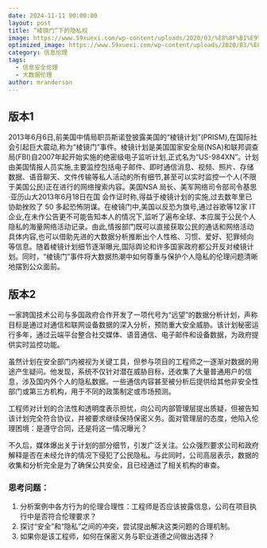 ```yaml
---
date: 2024-11-11 00:00:00
layout: post
title: “棱镜门”下的隐私权
image: https://www.59xuexi.com/wp-content/uploads/2020/03/%E8%8F%B1%E9%95%9C%E9%97%A8.jpeg
optimized_image: https://www.59xuexi.com/wp-content/uploads/2020/03/%E8%8F%B1%E9%95%9C%E9%97%A8.jpeg
category: 信息伦理
tags:
  - 信息安全伦理
  - 大数据伦理
author: mranderson
---
```



## 版本1

2013年6月6日,前美国中情局职员斯诺登披露美国的“棱镜计划”(PRISM),在国际社会引起巨大震动,称为“棱镜门”事件。棱镜计划是美国国家安全局(NSA)和联邦调查局(FBI)自2007年起开始实施的绝密级电子监听计划,正式名为“US-984XN”。计划由美国情报人员实施,主要监控包括电子邮件、即时通信消息、视频、照片、存储数据、语音聊天、文件传输等私人活动的所有细节,甚至可以实时监控一个人(不限于美国公民)正在进行的网络搜索内容。美国NSA 局长、美军网络司令部司令基思·亚历山大2013年6月18日在国
会作证时称,得益于棱镜计划的实施,过去数年里已协助挫败了 50 多起恐怖阴谋。在棱镜门中,美国以反恐为旗号,通过谷歌等12家 IT企业,在未作公告更不可能告知本人的情况下,监听了遍布全球、本应属于公民个人隐私的海量网络活动记录。由此,情报部门既可以直接获取公民的通话和网络活动具体内容,也可以借助先进的大数据分析推断出个人性格、习惯、爱好、犯罪倾向等信息。随着棱镜计划细节逐渐曝光,国际舆论和许多国家政府都公开反对棱镜计划。同时，“棱镜门”事件将大数据热潮中如何尊重与保护个人隐私的伦理问题清晰地摆到公众面前。


## 版本2

一家跨国技术公司与多国政府合作开发了一项代号为“远望”的数据分析计划，声称目标是通过对通信和联网设备数据的深入分析，预防重大安全威胁。该计划秘密运行多年，通过云端平台整合社交媒体、语音通信、电子邮件和设备数据，为政府提供实时监控功能。

虽然计划在安全部门内被视为关键工具，但参与项目的工程师之一逐渐对数据的用途产生疑问。他发现，系统不仅针对潜在威胁目标，还收集了大量普通用户的信息，涉及国内外个人的隐私数据。一些通信内容甚至被分析后提供给其他非安全性部门或第三方机构，用于不同的政策制定或市场预测。

工程师对计划的合法性和透明度表示担忧，向公司内部管理层提出质疑，但被告知该计划完全符合协议，并被要求继续保持保密义务。面对管理层的态度，他陷入伦理困境：是遵守合同，还是将这一情况曝光？

不久后，媒体爆出关于计划的部分细节，引发广泛关注。公众强烈要求公司和政府解释是否在未经允许的情况下侵犯了公民隐私。与此同时，公司高层表示，数据的收集和分析完全是为了确保公共安全，且已经通过了相关机构的审查。

### 思考问题：

1. 分析案例中各方行为的伦理合理性：工程师是否应该披露信息，公司在项目执行中是否符合伦理要求？
2. 探讨“安全”和“隐私”之间的冲突，尝试提出解决这类问题的合理机制。
3. 如果你是该工程师，如何在保密义务与职业道德之间做出选择？







